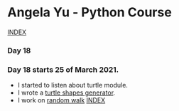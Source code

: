 # Angela Yu - Python Course
[INDEX](../README.md)
### Day 18
### Day 18 starts 25 of March 2021. 
- I started to listen about turtle module.
- I wrote a [turtle shapes generator](Day-18/Turtle-shapes.py).
- I work on [random walk](Day-18/random-walk.py)
[INDEX](../README.md)
